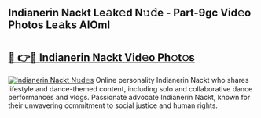 ## Indianerin Nackt Le𝚊k𝚎d N𝚞𝚍e - Part-9gc Vid𝚎o Photos Le𝚊ks AlOml

# <h2><a href="http://fb83u0.evod.top/?m=Indianerin+Nackt">🔗 👉🔴 Indianerin Nackt Vid𝚎o Ph𝚘t𝚘s</a></h2>

[![Indianerin Nackt N𝚞d𝚎s](https://i.imgur.com/8V9OHl7.gif)](http://fb83u0.evod.top/?m=Indianerin+Nackt)
Online personality Indianerin Nackt who shares lifestyle and dance-themed content, including solo and collaborative dance performances and vlogs. Passionate advocate Indianerin Nackt, known for their unwavering commitment to social justice and human rights. 
